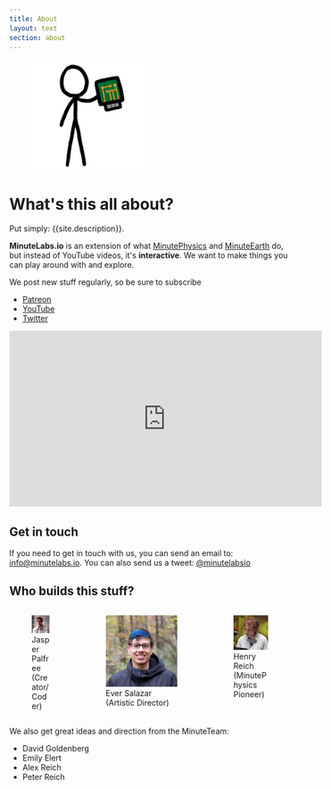 ```yaml
---
title: About
layout: text
section: about
---
```


<figure class="is-pulled-right is-hidden-mobile">
  <img src="/assets/images/decorations/Hardware.png" title="Microchip" width="200">
</figure>

# What's this all about?

Put simply: {{site.description}}.

**MinuteLabs.io** is an extension of what [MinutePhysics][mp] and [MinuteEarth][me] do, but instead of YouTube videos, it's **interactive**. We want to make things you can play around with and explore.

We post new stuff regularly, so be sure to subscribe
* [Patreon][sub]
* [YouTube][youtube]
* [Twitter][twitter]

<responsive-embed :ratio="16/9" :max-width="560">
  <iframe width="560" height="315" src="https://www.youtube.com/embed/s5NIz-nW9EI" frameborder="0" allow="accelerometer; autoplay; encrypted-media; gyroscope; picture-in-picture" allowfullscreen></iframe>
</responsive-embed>

## Get in touch

If you need to get in touch with us, you can send an email to: [info@minutelabs.io](mailto:info@minutelabs.io). You can also send us a tweet: [@minutelabsio][twitter]


## Who builds this stuff?

<div class="columns is-centered">
  <div class="column is-narrow is-one-third">
    <figure class="image">
      <img class="is-rounded" src="/assets/images/people/jasper.jpg" alt="Jasper Palfree">
      <figcaption>
        Jasper Palfree <br> (Creator/Coder)
      </figcaption>
    </figure>
  </div>
  <div class="column is-narrow is-one-third">
    <figure class="image">
      <img class="is-rounded" src="/assets/images/people/ever.jpg" alt="Ever Salazar">
      <figcaption>
        Ever Salazar <br> (Artistic Director)
      </figcaption>
    </figure>
  </div>
  <div class="column is-narrow is-one-third">
    <figure class="image">
      <img class="is-rounded" src="/assets/images/people/Henry-Reich.png" alt="Henry Reich">
      <figcaption>
        Henry Reich <br> (MinutePhysics Pioneer)
      </figcaption>
    </figure>
  </div>
</div>

We also get great ideas and direction from the MinuteTeam:

* David Goldenberg
* Emily Elert
* Alex Reich
* Peter Reich

[twitter]: http://twitter.com/minutelabsio
[youtube]: https://www.youtube.com/user/minutelabsio
[mp]: http://youtube.com/minutephysics
[me]: http://youtube.com/minuteearth
[sub]: https://patreon.com/minutelabsio
